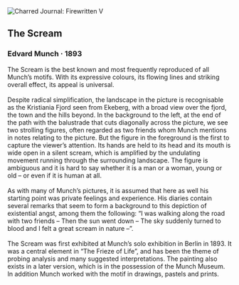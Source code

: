 <div class="artwork-of-the-day">
  <div class="container">
    <div class="img-wrapper">
      <img
        src="https://uploads2.wikiart.org/images/edvard-munch/the-scream-1893(2).jpg!Large.jpg"
        alt="Charred Journal: Firewritten V" />
    </div>
    <div class="artwork-detail">
      <div class="artwork-origin"> 
        <h2 class="artwork-name">The Scream</h2>
        <h3 class="artist">
          Edvard Munch
                    ·  1893
        </h3>
      </div>
      <p class="description">
        <span class="artwork-description-text ng-binding" ng-bind-html="viewModel.ArtworkOfTheDay.Description | unsafe">The Scream is the best known and most frequently reproduced of all Munch’s motifs. With its expressive colours, its flowing lines and striking overall effect, its appeal is universal.
<br>
<br>Despite radical simplification, the landscape in the picture is recognisable as the Kristiania Fjord seen from Ekeberg, with a broad view over the fjord, the town and the hills beyond. In the background to the left, at the end of the path with the balustrade that cuts diagonally across the picture, we see two strolling figures, often regarded as two friends whom Munch mentions in notes relating to the picture. But the figure in the foreground is the first to capture the viewer’s attention. Its hands are held to its head and its mouth is wide open in a silent scream, which is amplified by the undulating movement running through the surrounding landscape. The figure is ambiguous and it is hard to say whether it is a man or a woman, young or old – or even if it is human at all.
<br>
<br>As with many of Munch’s pictures, it is assumed that here as well his starting point was private feelings and experience. His diaries contain several remarks that seem to form a background to this depiction of existential angst, among them the following: “I was walking along the road with two friends – Then the sun went down – The sky suddenly turned to blood and I felt a great scream in nature –”.
<br>
<br>The Scream was first exhibited at Munch’s solo exhibition in Berlin in 1893. It was a central element in “The Frieze of Life”, and has been the theme of probing analysis and many suggested interpretations. The painting also exists in a later version, which is in the possession of the Munch Museum. In addition Munch worked with the motif in drawings, pastels and prints.
<br></span>
                        <div class="text-shadow-container" ng-show="showShadow" style=""></div>
      </p>
    </div>
  </div>

</div>

